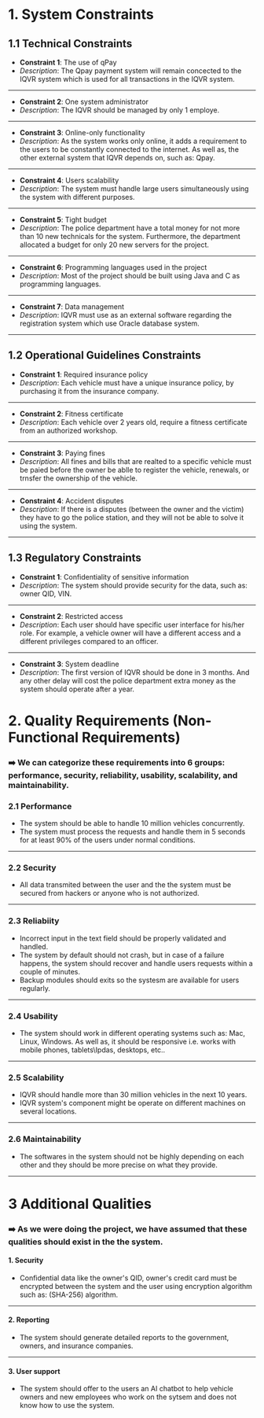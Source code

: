 # 1. System Constraints
## 1.1 Technical Constraints
- **Constraint 1**: The use of qPay
- _Description_: The Qpay payment system will remain concected to the IQVR system which is used for all transactions in the IQVR system.
---
- **Constraint 2**: One system administrator
- _Description_: The IQVR should be managed by only 1 employe.
---
- **Constraint 3**: Online-only functionality
- _Description_: As the system works only online, it adds a requirement to the users to be constantly connected to the internet. As well as, the other external system that IQVR depends on, such as: Qpay.
---
- **Constraint 4**: Users scalability
- _Description_: The system must handle large users simultaneously using the system with different purposes.

---
- **Constraint 5**: Tight budget
- _Description_: The police department have a total money for not more than 10 new technicals for the system. Furthermore, the department allocated a budget for only 20 new servers for the project.

---
- **Constraint 6**: Programming languages used in the project
- _Description_: Most of the project should be built using Java and C as programming languages.
---

- **Constraint 7**: Data management
- _Description_: IQVR must use as an external software regarding the registration system which use Oracle database system.

---
## 1.2 Operational Guidelines Constraints
- **Constraint 1**: Required insurance policy
- _Description_: Each vehicle must have a unique insurance policy, by purchasing it from the insurance company.
---
- **Constraint 2**: Fitness certificate
- _Description_: Each vehicle over 2 years old, require a fitness certificate from an authorized workshop.
---
- **Constraint 3**: Paying fines
- _Description_: All fines and bills that are realted to a specific vehicle must be paied before the owner be ablle to register the vehicle, renewals, or trnsfer the ownership of the vehicle.
---
- **Constraint 4**: Accident disputes
- _Description_: If there is a disputes (between the owner and the victim) they have to go the police station, and they will not be able to solve it using the system.
***

## 1.3 Regulatory Constraints
- **Constraint 1**: Confidentiality of sensitive information
- _Description_: The system should provide security for the data, such as: owner QID, VIN.
---
- **Constraint 2**: Restricted access
- _Description_: Each user should have specific user interface for his/her role. For example, a vehicle owner will have a different access and a different privileges compared to an officer.
---
- **Constraint 3**: System deadline
- _Description_: The first version of IQVR should  be done in 3 months. And any other delay will cost the police department extra money as the system should operate after a year.

# 2. Quality Requirements (Non-Functional Requirements)
### ➡️ We can categorize these requirements into 6 groups: performance, security, reliability, usability, scalability, and maintainability.

### 2.1 Performance
- The system should be able to handle 10 million vehicles concurrently.
- The system must process the requests and handle them in 5 seconds for at least 90% of the users under normal conditions.
---

### 2.2 Security 
- All data transmited between the user and the the system must be secured from hackers or anyone who is not authorized. 
---
### 2.3 Reliabiity 
- Incorrect input in the text field should be properly validated and handled.
- The system by default should not crash, but in case of a failure happens, the system should recover and handle users requests within a couple of minutes.
- Backup modules should exits so the systesm are available for users regularly.
---
### 2.4 Usability
- The system should work in different operating systems such as: Mac, Linux, Windows. As well as, it should be responsive i.e. works with mobile phones, tablets\Ipdas, desktops, etc..
---
### 2.5 Scalability
- IQVR should handle more than 30 million vehicles in the next 10 years.
- IQVR system's component might be operate on different machines on several locations.
---
### 2.6 Maintainability
- The softwares in the system should not be highly depending on each other and they should be more precise on what they provide.

 ---
# 3 Additional Qualities

### ➡️ As we were doing the project, we have assumed that these qualities should exist in the the system.

#### 1. Security
- Confidential data like the owner's QID, owner's credit card must be encrypted between the system and the user using encryption algorithm such as: (SHA-256) algorithm.

---

#### 2. Reporting
- The system should generate detailed reports to the government, owners, and insurance companies. 
---
#### 3. User support 
- The system should offer to the users an AI chatbot to help vehicle owners and new employees who work on the sytsem and does not know how to use the system.